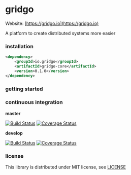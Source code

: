 # gridgo

Website: [https://gridgo.io](https://gridgo.io)

A platform to create distributed systems more easier

### installation

```xml
<dependency>
    <groupId>io.gridgo</groupId>
    <artifactId>gridgo-core</artifactId>
    <version>0.1.0</version>
</dependency>
```

### getting started



### continuous integration

**master**

[![Build Status](https://travis-ci.org/gridgo/gridgo.svg?branch=master)](https://travis-ci.org/gridgo/gridgo)
[![Coverage Status](https://coveralls.io/repos/github/gridgo/gridgo/badge.svg?branch=master&maxAge=86400)](https://coveralls.io/github/gridgo/gridgo?branch=master)

**develop**

[![Build Status](https://travis-ci.com/gridgo/gridgo.svg?branch=develop)](https://travis-ci.com/gridgo/gridgo)
[![Coverage Status](https://coveralls.io/repos/github/gridgo/gridgo/badge.svg?branch=develop&maxAge=86400)](https://coveralls.io/github/gridgo/gridgo?branch=develop)

### license

This library is distributed under MIT license, see [LICENSE](LICENSE)
